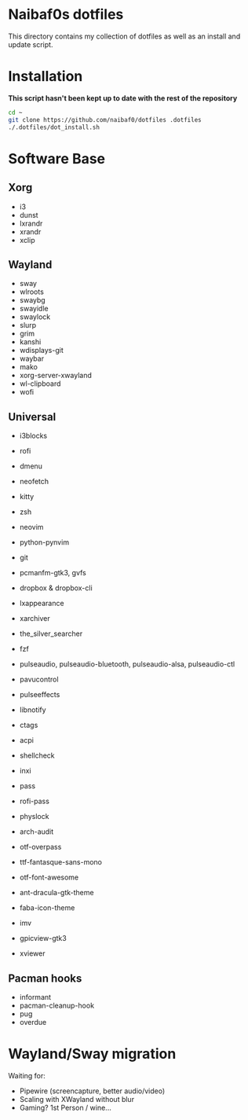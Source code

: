 Naibaf0s dotfiles
=================

This directory contains my collection of dotfiles as well as an install and
update script.

Installation 
============
**This script hasn't been kept up to date with the rest of the repository**

```bash
cd ~
git clone https://github.com/naibaf0/dotfiles .dotfiles
./.dotfiles/dot_install.sh
```

Software Base
=============

Xorg
----
* i3
* dunst
* lxrandr
* xrandr
* xclip

Wayland
-------
* sway
* wlroots
* swaybg
* swayidle
* swaylock
* slurp
* grim
* kanshi
* wdisplays-git
* waybar
* mako
* xorg-server-xwayland
* wl-clipboard
* wofi


Universal
---------
* i3blocks
* rofi
* dmenu
* neofetch
* kitty
* zsh
* neovim
* python-pynvim
* git
* pcmanfm-gtk3, gvfs
* dropbox & dropbox-cli
* lxappearance
* xarchiver
* the_silver_searcher
* fzf
* pulseaudio, pulseaudio-bluetooth, pulseaudio-alsa, pulseaudio-ctl
* pavucontrol
* pulseeffects
* libnotify
* ctags
* acpi
* shellcheck
* inxi
* pass
* rofi-pass
* physlock
* arch-audit


* otf-overpass
* ttf-fantasque-sans-mono
* otf-font-awesome

* ant-dracula-gtk-theme
* faba-icon-theme

* imv
* gpicview-gtk3
* xviewer

Pacman hooks
------------
* informant
* pacman-cleanup-hook
* pug
* overdue 

Wayland/Sway migration
======================

Waiting for:
* Pipewire (screencapture, better audio/video)
* Scaling with XWayland without blur
* Gaming? 1st Person / wine...

